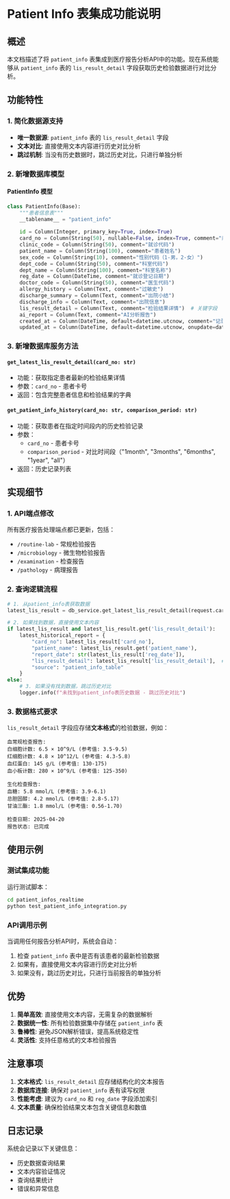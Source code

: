 # Patient Info 表集成功能说明

## 概述

本文档描述了将 `patient_info` 表集成到医疗报告分析API中的功能。现在系统能够从 `patient_info` 表的 `lis_result_detail` 字段获取历史检验数据进行对比分析。

## 功能特性

### 1. 简化数据源支持
- **唯一数据源**: `patient_info` 表的 `lis_result_detail` 字段
- **文本对比**: 直接使用文本内容进行历史对比分析
- **跳过机制**: 当没有历史数据时，跳过历史对比，只进行单独分析

### 2. 新增数据库模型

#### PatientInfo 模型
```python
class PatientInfo(Base):
    """患者信息表"""
    __tablename__ = "patient_info"
    
    id = Column(Integer, primary_key=True, index=True)
    card_no = Column(String(50), nullable=False, index=True, comment="患者卡号")
    clinic_code = Column(String(50), comment="就诊代码")
    patient_name = Column(String(100), comment="患者姓名")
    sex_code = Column(String(10), comment="性别代码（1-男，2-女）")
    dept_code = Column(String(50), comment="科室代码")
    dept_name = Column(String(100), comment="科室名称")
    reg_date = Column(DateTime, comment="就诊登记日期")
    doctor_code = Column(String(50), comment="医生代码")
    allergy_history = Column(Text, comment="过敏史")
    discharge_summary = Column(Text, comment="出院小结")
    discharge_info = Column(Text, comment="出院信息")
    lis_result_detail = Column(Text, comment="检验结果详情")  # 关键字段
    ai_report = Column(Text, comment="AI分析报告")
    created_at = Column(DateTime, default=datetime.utcnow, comment="记录创建时间")
    updated_at = Column(DateTime, default=datetime.utcnow, onupdate=datetime.utcnow, comment="记录更新时间")
```

### 3. 新增数据库服务方法

#### `get_latest_lis_result_detail(card_no: str)`
- 功能：获取指定患者最新的检验结果详情
- 参数：`card_no` - 患者卡号
- 返回：包含完整患者信息和检验结果的字典

#### `get_patient_info_history(card_no: str, comparison_period: str)`
- 功能：获取患者在指定时间段内的历史检验记录
- 参数：
  - `card_no` - 患者卡号
  - `comparison_period` - 对比时间段（"1month", "3months", "6months", "1year", "all"）
- 返回：历史记录列表

## 实现细节

### 1. API端点修改

所有医疗报告处理端点都已更新，包括：
- `/routine-lab` - 常规检验报告
- `/microbiology` - 微生物检验报告
- `/examination` - 检查报告
- `/pathology` - 病理报告

### 2. 查询逻辑流程

```python
# 1. 从patient_info表获取数据
latest_lis_result = db_service.get_latest_lis_result_detail(request.cardNo)

# 2. 如果找到数据，直接使用文本内容
if latest_lis_result and latest_lis_result.get('lis_result_detail'):
    latest_historical_report = {
        "card_no": latest_lis_result['card_no'],
        "patient_name": latest_lis_result.get('patient_name'),
        "report_date": str(latest_lis_result['reg_date']),
        "lis_result_detail": latest_lis_result['lis_result_detail'],  # 直接使用文本内容
        "source": "patient_info_table"
    }
else:
    # 3. 如果没有找到数据，跳过历史对比
    logger.info(f"未找到patient_info表历史数据 - 跳过历史对比")
```

### 3. 数据格式要求

`lis_result_detail` 字段应存储**文本格式**的检验数据，例如：

```text
血常规检查报告:
白细胞计数: 6.5 × 10^9/L (参考值: 3.5-9.5)
红细胞计数: 4.8 × 10^12/L (参考值: 4.3-5.8)
血红蛋白: 145 g/L (参考值: 130-175)
血小板计数: 280 × 10^9/L (参考值: 125-350)

生化检查报告:
血糖: 5.8 mmol/L (参考值: 3.9-6.1)
总胆固醇: 4.2 mmol/L (参考值: 2.8-5.17)
甘油三酯: 1.8 mmol/L (参考值: 0.56-1.70)

检查日期: 2025-04-20
报告状态: 已完成
```

## 使用示例

### 测试集成功能

运行测试脚本：
```bash
cd patient_infos_realtime
python test_patient_info_integration.py
```

### API调用示例

当调用任何报告分析API时，系统会自动：
1. 检查 `patient_info` 表中是否有该患者的最新检验数据
2. 如果有，直接使用文本内容进行历史对比分析
3. 如果没有，跳过历史对比，只进行当前报告的单独分析

## 优势

1. **简单高效**: 直接使用文本内容，无需复杂的数据解析
2. **数据统一性**: 所有检验数据集中存储在 `patient_info` 表
3. **鲁棒性**: 避免JSON解析错误，提高系统稳定性
4. **灵活性**: 支持任意格式的文本检验报告

## 注意事项

1. **文本格式**: `lis_result_detail` 应存储结构化的文本报告
2. **数据库连接**: 确保对 `patient_info` 表有读写权限
3. **性能考虑**: 建议为 `card_no` 和 `reg_date` 字段添加索引
4. **文本质量**: 确保检验结果文本包含关键信息和数值

## 日志记录

系统会记录以下关键信息：
- 历史数据查询结果
- 文本内容验证情况
- 查询结果统计
- 错误和异常信息 